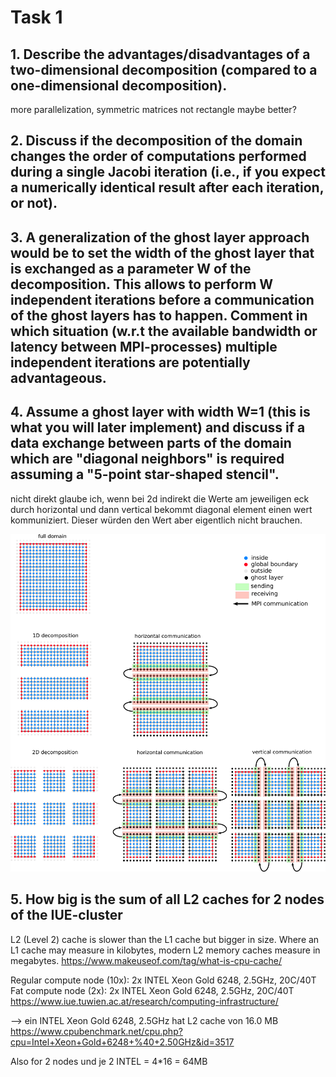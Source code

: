 # Task 1

## 1. Describe the advantages/disadvantages of a two-dimensional decomposition (compared to a one-dimensional decomposition).

more parallelization, symmetric matrices not rectangle maybe better?

## 2. Discuss if the decomposition of the domain changes the order of computations performed during a single Jacobi iteration (i.e., if you expect a numerically identical result after each iteration, or not).



## 3. A generalization of the ghost layer approach would be to set the width of the ghost layer that is exchanged as a parameter W of the decomposition. This allows to perform W independent iterations before a communication of the ghost layers has to happen. Comment in which situation (w.r.t the available bandwidth or latency between MPI-processes) multiple independent iterations are potentially advantageous.



## 4. Assume a ghost layer with width W=1 (this is what you will later implement) and discuss if a data exchange between parts of the domain which are "diagonal neighbors" is required assuming a "5-point star-shaped stencil".

nicht direkt glaube ich, wenn bei 2d indirekt die Werte am jeweiligen eck durch horizontal und dann vertical bekommt diagonal element einen wert kommuniziert. Dieser würden den Wert aber eigentlich nicht brauchen. 

![](task_description/images/unitsquare_decomposition_1D_2D.png) 

## 5. How big is the sum of all L2 caches for 2 nodes of the IUE-cluster 

L2 (Level 2) cache is slower than the L1 cache but bigger in size. Where an L1 cache may measure in kilobytes, modern L2 memory caches measure in megabytes.
https://www.makeuseof.com/tag/what-is-cpu-cache/

Regular compute node (10x): 
2x INTEL Xeon Gold 6248, 2.5GHz, 20C/40T
Fat compute node (2x): 
2x INTEL Xeon Gold 6248, 2.5GHz, 20C/40T
https://www.iue.tuwien.ac.at/research/computing-infrastructure/

--> ein INTEL Xeon Gold 6248, 2.5GHz hat L2 cache von 16.0 MB
https://www.cpubenchmark.net/cpu.php?cpu=Intel+Xeon+Gold+6248+%40+2.50GHz&id=3517

Also for 2 nodes und je 2 INTEL = 4*16 = 64MB